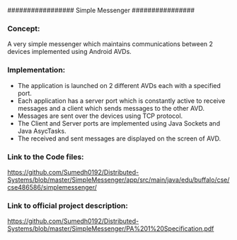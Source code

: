 ################# Simple Messenger ################

### Concept: 
A very simple messenger which maintains communications between 2 devices implemented using Android AVDs.

### Implementation:
* The application is launched on 2 different AVDs each with a specified port.
* Each application has a server port which is constantly active to receive messages and a client which sends messages to the other AVD.
* Messages are sent over the devices using TCP protocol.
* The Client and Server ports are implemented using Java Sockets and Java AsycTasks.
* The received and sent messages are displayed on the screen of AVD.

### Link to the Code files:
https://github.com/Sumedh0192/Distributed-Systems/blob/master/SimpleMessenger/app/src/main/java/edu/buffalo/cse/cse486586/simplemessenger/

### Link to official project description:
https://github.com/Sumedh0192/Distributed-Systems/blob/master/SimpleMessenger/PA%201%20Specification.pdf
